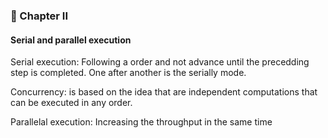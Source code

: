 ### 📖 Chapter II


#### Serial and parallel execution

Serial execution: Following a order and not advance until the precedding step is completed.
One after another is the serially mode.

Concurrency: is based on the idea that are independent computations that can be executed in any order.


Parallelal execution: Increasing the throughput in the same time

